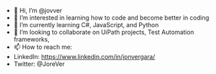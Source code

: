- 👋 Hi, I’m @jovver
- 👀 I’m interested in learning how to code and become better in coding
- 🌱 I’m currently learning C#, JavaScript, and Python
- 💞️ I’m looking to collaborate on UiPath projects, Test Automation frameworks, 
- 📫 How to reach me:
- LinkedIn: https://www.linkedin.com/in/jonvergara/
- Twitter: @JoreVer

<!---
jovver/jovver is a ✨ special ✨ repository because its `README.md` (this file) appears on your GitHub profile.
You can click the Preview link to take a look at your changes.
--->
